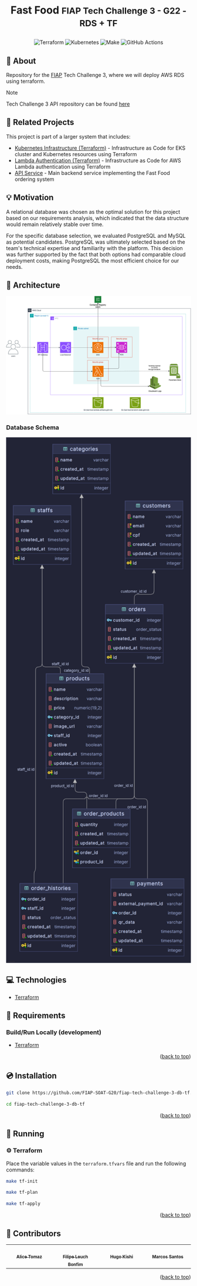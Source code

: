 <a name="readme-top"></a>

# <p align="center"><b>Fast Food</b> <small>FIAP Tech Challenge 3 - G22 - RDS + TF</small></p>

<p align="center">
    <img src="https://img.shields.io/badge/Tools-Terraform-informational?style=flat-square&logo=terraform&color=7B42BC" alt="Terraform" />
    <img src="https://img.shields.io/badge/Tools-Kubernetes-informational?style=flat-square&logo=kubernetes&color=326CE5" alt="Kubernetes" />
    <img src="https://img.shields.io/badge/Tools-Make-informational?style=flat-square&logo=make&color=6D00CC" alt="Make" />
    <img src="https://img.shields.io/badge/Tools-GitHub_Actions-informational?style=flat-square&logo=githubactions&color=222222" alt="GitHub Actions" />
</p>


## 💬 About

Repository for the [FIAP](https://postech.fiap.com.br/) Tech Challenge 3, where we will deploy AWS RDS using terraform.

> [!NOTE]
> Tech Challenge 3 API repository can be found [here](https://github.com/FIAP-SOAT-G20/fiap-tech-challenge-3-api)  

## 🔗 Related Projects

This project is part of a larger system that includes:

- [Kubernetes Infrastructure (Terraform)](https://github.com/FIAP-SOAT-G20/fiap-tech-challenge-3-k8s-tf) - Infrastructure as Code for EKS cluster and Kubernetes resources using Terraform
- [Lambda Authentication (Terraform)](https://github.com/FIAP-SOAT-G20/fiap-tech-challenge-3-lambda-auth-tf) - Infrastructure as Code for AWS Lambda authentication using Terraform
- [API Service](https://github.com/FIAP-SOAT-G20/fiap-tech-challenge-3-api) - Main backend service implementing the Fast Food ordering system

## :bulb: Motivation

A relational database was chosen as the optimal solution for this project based on our requirements analysis, which indicated that the data structure would remain relatively stable over time.

For the specific database selection, we evaluated PostgreSQL and MySQL as potential candidates. PostgreSQL was ultimately selected based on the team's technical expertise and familiarity with the platform. This decision was further supported by the fact that both options had comparable cloud deployment costs, making PostgreSQL the most efficient choice for our needs.

## :art: Architecture

<p align="center">
  <img src="docs/architecture.png" alt="Architecture Diagram" width="800"/>
</p>

### Database Schema

<p align="center">
  <img src="docs/diagram-db.png" alt="Database UML Diagram" width="800"/>
</p>

## :computer: Technologies

- [Terraform](https://www.terraform.io/)

## :scroll: Requirements

### Build/Run Locally (development)

- [Terraform](https://www.terraform.io/)


<p align="right">(<a href="#readme-top">back to top</a>)</p>

## :cd: Installation

```sh
git clone https://github.com/FIAP-SOAT-G20/fiap-tech-challenge-3-db-tf.git
```

```sh
cd fiap-tech-challenge-3-db-tf
```

<p align="right">(<a href="#readme-top">back to top</a>)</p>

## :runner: Running

### :gear: Terraform

Place the variable values ​​in the `terraform.tfvars` file and run the following commands:

```bash
make tf-init
```
```bash
make tf-plan
```
```bash
make tf-apply
```

<p align="right">(<a href="#readme-top">back to top</a>)</p>

## :busts_in_silhouette: Contributors

<div align="center">
  <table>
    <tbody>
      <tr>
        <td align="center" valign="top" width="14.28%"><a href="https://github.com/atomaz"><img src="https://github.com/atomaz.png" width="100px;" alt=""/><br /><sub><b>Alice Tomaz</b></sub></a><br />
        <td align="center" valign="top" width="14.28%"><a href="https://github.com/filipe1309"><img src="https://github.com/filipe1309.png" width="100px;" alt=""/><br /><sub><b>Filipe Leuch Bonfim</b></sub></a><br />
        <td align="center" valign="top" width="14.28%"><a href="https://github.com/hugokishi"><img src="https://github.com/hugokishi.png" width="100px;" alt=""/><br /><sub><b>Hugo Kishi</b></sub></a><br />
        <td align="center" valign="top" width="14.28%"><a href="https://github.com/marcos-nsantos"><img src="https://github.com/marcos-nsantos.png" width="100px;" alt=""/><br /><sub><b>Marcos Santos</b></sub></a><br />
      </tr>
    </tbody>
  </table>
</div>

<p align="right">(<a href="#readme-top">back to top</a>)</p>
